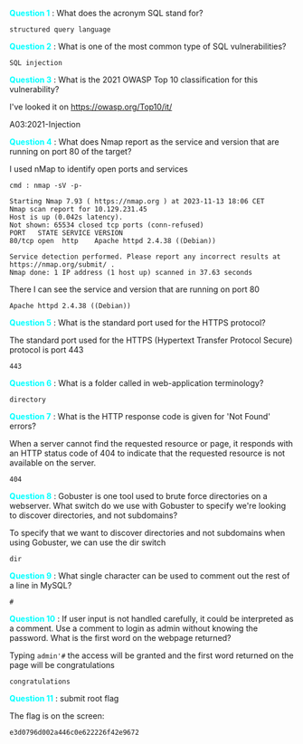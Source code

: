 <span style="color:cyan">**Question 1**</span> : What does the acronym SQL stand for?

    structured query language

<span style="color:cyan">**Question 2**</span> : What is one of the most common type of SQL vulnerabilities?

    SQL injection

<span style="color:cyan">**Question 3**</span> : What is the 2021 OWASP Top 10 classification for this vulnerability?

I've looked it on https://owasp.org/Top10/it/

   A03:2021-Injection  

<span style="color:cyan">**Question 4**</span> : What does Nmap report as the service and version that are running on port 80 of the target?

I used nMap to identify open ports and services

```
cmd : nmap -sV -p-

Starting Nmap 7.93 ( https://nmap.org ) at 2023-11-13 18:06 CET
Nmap scan report for 10.129.231.45
Host is up (0.042s latency).
Not shown: 65534 closed tcp ports (conn-refused)
PORT   STATE SERVICE VERSION
80/tcp open  http    Apache httpd 2.4.38 ((Debian))

Service detection performed. Please report any incorrect results at https://nmap.org/submit/ .
Nmap done: 1 IP address (1 host up) scanned in 37.63 seconds

```

There I can see the service and version that are running on port 80

    Apache httpd 2.4.38 ((Debian))

<span style="color:cyan">**Question 5**</span> : What is the standard port used for the HTTPS protocol?

The standard port used for the HTTPS (Hypertext Transfer Protocol Secure) protocol is port 443

    443

<span style="color:cyan">**Question 6**</span> : What is a folder called in web-application terminology?

    directory

<span style="color:cyan">**Question 7**</span> : What is the HTTP response code is given for 'Not Found' errors?

When a server cannot find the requested resource or page, it responds with an HTTP status code of 404 to indicate that the requested resource is not available on the server.

    404

<span style="color:cyan">**Question 8**</span> : Gobuster is one tool used to brute force directories on a webserver. What switch do we use with Gobuster to specify we're looking to discover directories, and not subdomains?

To specify that we want to discover directories and not subdomains when using Gobuster, we can use the dir switch

    dir

<span style="color:cyan">**Question 9**</span> : What single character can be used to comment out the rest of a line in MySQL?

    #

<span style="color:cyan">**Question 10**</span> : If user input is not handled carefully, it could be interpreted as a comment. Use a comment to login as admin without knowing the password. What is the first word on the webpage returned?


Typing `admin'#` the access will be granted and the first word returned on the page will be congratulations

    congratulations

<span style="color:cyan">**Question 11**</span> : submit root flag

The flag is on the screen: 

    e3d0796d002a446c0e622226f42e9672